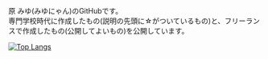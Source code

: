 原 みゆ(みゆにゃん)のGitHubです。<br>
専門学校時代に作成したもの(説明の先頭に☆がついているもの)と、フリーランスで作成したもの(公開してよいもの)を公開しています。

[![Top Langs](https://github-readme-stats.vercel.app/api/top-langs/?username=clmode99&layout=compact&theme=dark
)](https://github.com/anuraghazra/github-readme-stats)

